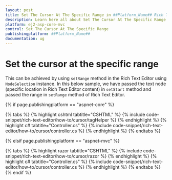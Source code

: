 ```yaml
---
layout: post
title: Set The Cursor At The Specific Range in ##Platform_Name## Rich Text Editor Component
description: Learn here all about Set The Cursor At The Specific Range in Syncfusion ##Platform_Name## Rich Text Editor component and more.
platform: ej2-asp-core-mvc
control: Set The Cursor At The Specific Range
publishingplatform: ##Platform_Name##
documentation: ug
---
```



# Set the cursor at the specific range

This can be achieved by using `setRange` method in the Rich Text Editor using `NodeSelection` instance. In this below sample, we have passed the text node (specific location in Rich Text Editor content) in `setStart` method and passed the range in `setRange` method of Rich Text Editor.

{% if page.publishingplatform == "aspnet-core" %}

{% tabs %}
{% highlight cshtml tabtitle="CSHTML" %}
{% include code-snippet/rich-text-editor/how-to/cursor/tagHelper %}
{% endhighlight %}
{% highlight c# tabtitle="Controller.cs" %}
{% include code-snippet/rich-text-editor/how-to/cursor/controller.cs %}
{% endhighlight %}
{% endtabs %}

{% elsif page.publishingplatform == "aspnet-mvc" %}

{% tabs %}
{% highlight razor tabtitle="CSHTML" %}
{% include code-snippet/rich-text-editor/how-to/cursor/razor %}
{% endhighlight %}
{% highlight c# tabtitle="Controller.cs" %}
{% include code-snippet/rich-text-editor/how-to/cursor/controller.cs %}
{% endhighlight %}
{% endtabs %}
{% endif %}

